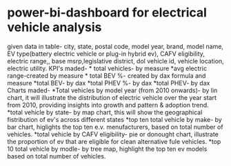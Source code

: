 # power-bi-dashboard for electrical vehicle analysis 
given data in table- city, state, postal code, model year, brand, model name, EV type(battery electric vehicle or plug-in hybrid ev), CAFV eligibility, electric range,, base msrp,legislative district, dol vehicle id, vehicle location, electric utility.
KPI's maded-
              * total vehicles- by measure 
              *avg electric range-created by measure 
              * total BEV %- created by dax formula and measure
              *total BEV- by dax
              *total PHEV %- by dax
              *total PHEV- by dax
Charts maded-
             *Total vehicles by model year (from 2010 onwards)- by lin chart, it 
                     will illustrate the distribution of electric vehicle over the 
                     year start from 2010, providing insights into growth and 
                     pattern & adoption trend.
             *total vehicle by state- by map chart, this will show the 
                     geographical fistribution of ev's across different states
             *top ten total vehicle by make- by bar chart, higlights the top ten 
                     e.v. menufacturers, based on total number of vehicles.
             *total vehicle by CAFV eligibility-  pie or donought chart, 
                     illustrate the proportion of ev that are eligible for clean 
                     alternative fule vehicles.
             *top 10 total vehicle by modle- by tree map, highlight the top ten ev 
                     models based on total number of vehicles.
